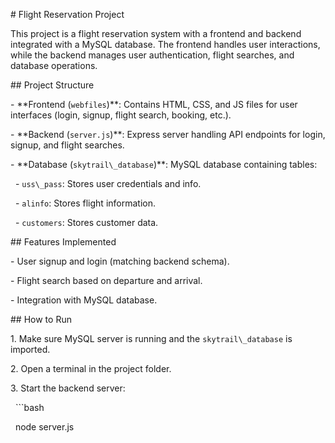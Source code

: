 \# Flight Reservation Project



This project is a flight reservation system with a frontend and backend integrated with a MySQL database. The frontend handles user interactions, while the backend manages user authentication, flight searches, and database operations.



\## Project Structure



\- \*\*Frontend (`webfiles`)\*\*: Contains HTML, CSS, and JS files for user interfaces (login, signup, flight search, booking, etc.).

\- \*\*Backend (`server.js`)\*\*: Express server handling API endpoints for login, signup, and flight searches.

\- \*\*Database (`skytrail\_database`)\*\*: MySQL database containing tables:

&nbsp; - `uss\_pass`: Stores user credentials and info.

&nbsp; - `alinfo`: Stores flight information.

&nbsp; - `customers`: Stores customer data.



\## Features Implemented



\- User signup and login (matching backend schema).

\- Flight search based on departure and arrival.

\- Integration with MySQL database.



\## How to Run



1\. Make sure MySQL server is running and the `skytrail\_database` is imported.

2\. Open a terminal in the project folder.

3\. Start the backend server:



&nbsp;  ```bash

&nbsp;  node server.js



